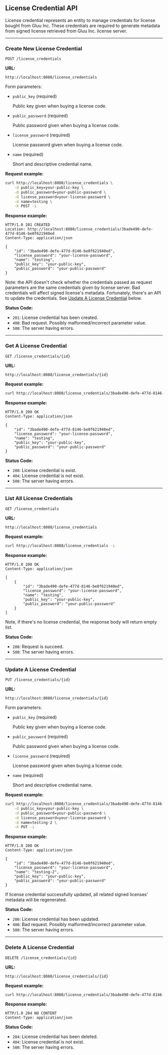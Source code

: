 ## License Credential API

License credential represents an entity to manage credentials for license bought from Gluu Inc. These credentials are required to generate metadata from signed license retrieved from Gluu Inc. license server.

---

### Create New License Credential

`POST /license_credentials`

__URL:__

`http://localhost:8080/license_credentials`

Form parameters:

*   `public_key` (required)

    Public key given when buying a license code.

*   `public_password` (required)

    Public password given when buying a license code.

*   `license_password` (required)

    License password given when buying a license code.

*   `name` (required)

    Short and descriptive credential name.

__Request example:__

```sh
curl http://localhost:8080/license_credentials \
    -d public_key=your-public-key \
    -d public_password=your-public-password \
    -d license_password=your-license-password \
    -d name=testing \
    -X POST -i
```

__Response example:__

```http
HTTP/1.0 201 CREATED
Location: http://localhost:8080/license_credentials/3bade490-defe-477d-8146-be0f621940ed
Content-Type: application/json

{
    "id": "3bade490-defe-477d-8146-be0f621940ed",
    "license_password": "your-license-password",
    "name": "testing",
    "public_key": "your-public-key",
    "public_password": "your-public-password"
}
```

Note: the API doesn't check whether the credentials passed as request parameters are the same credentials given by license server.
Bad credentials will affect signed license's metadata.
Fortunately, there's an API to update the credentials. See [Update A License Credential](./#update-a-license-credential) below.

__Status Code:__

* `201`: License credential has been created.
* `400`: Bad request. Possibly malformed/incorrect parameter value.
* `500`: The server having errors.

---

### Get A License Credential

`GET /license_credentials/{id}`

__URL:__

`http://localhost:8080/license_credentials/{id}`

__Request example:__

```sh
curl http://localhost:8080/license_credentials/3bade490-defe-477d-8146-be0f621940ed -i
```

__Response example:__

```http
HTTP/1.0 200 OK
Content-Type: application/json

{
    "id": "3bade490-defe-477d-8146-be0f621940ed",
    "license_password": "your-license-password",
    "name": "testing",
    "public_key": "your-public-key",
    "public_password": "your-public-password"
}
```

__Status Code:__

* `200`: License credential is exist.
* `404`: License credential is not exist.
* `500`: The server having errors.

---

### List All License Credentials

`GET /license_credentials`

__URL:__

`http://localhost:8080/license_credentials`

__Request example:__

```sh
curl http://localhost:8080/license_credentials -i
```

__Response example:__

```http
HTTP/1.0 200 OK
Content-Type: application/json

[
    {
        "id": "3bade490-defe-477d-8146-be0f621940ed",
        "license_password": "your-license-password",
        "name": "testing",
        "public_key": "your-public-key",
        "public_password": "your-public-password"
    }
]
```

Note, if there's no license credential, the response body will return empty list.

__Status Code:__

* `200`: Request is succeed.
* `500`: The server having errors.

---

### Update A License Credential

`PUT /license_credentials/{id}`

__URL:__

`http://localhost:8080/license_credentials/{id}`

Form parameters:

*   `public_key` (required)

    Public key given when buying a license code.

*   `public_password` (required)

    Public password given when buying a license code.

*   `license_password` (required)

    License password given when buying a license code.

*   `name` (required)

    Short and descriptive credential name.

__Request example:__

```sh
curl http://localhost:8080/license_credentials/3bade490-defe-477d-8146-be0f621940ed \
    -d public_key=your-public-key \
    -d public_password=your-public-password \
    -d license_password=your-license-password \
    -d name=testing-2 \
    -X PUT -i
```

__Response example:__

```http
HTTP/1.0 200 OK
Content-Type: application/json

{
    "id": "3bade490-defe-477d-8146-be0f621940ed",
    "license_password": "your-license-password",
    "name": "testing-2",
    "public_key": "your-public-key",
    "public_password": "your-public-password"
}
```

If license credential successfully updated, all related signed licenses' metadata will be regenerated.

__Status Code:__

* `200`: License credential has been updated.
* `400`: Bad request. Possibly malformed/incorrect parameter value.
* `500`: The server having errors.

---

### Delete A License Credential

`DELETE /license_credentials/{id}`

__URL:__

`http://localhost:8080/license_credentials/{id}`

__Request example:__

```sh
curl http://localhost:8080/license_credentials/3bade490-defe-477d-8146-be0f621940ed -X DELETE -i
```

__Response example:__

```http
HTTP/1.0 204 NO CONTENT
Content-Type: application/json
```

__Status Code:__

* `204`: License credential has been deleted.
* `404`: License credential is not exist.
* `500`: The server having errors.
